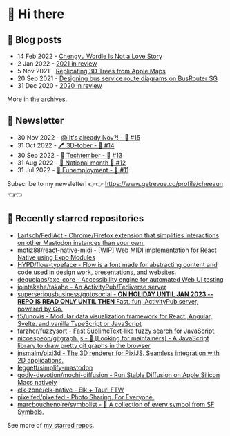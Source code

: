 # 👋 Hi there

## 📝 Blog posts

<!-- feed start -->
- 14 Feb 2022 - [Chengyu Wordle Is Not a Love Story](https://cheeaun.com/blog/2022/02/chengyu-wordle-is-not-a-love-story/)
- 2 Jan 2022 - [2021 in review](https://cheeaun.com/blog/2022/01/2021-in-review/)
- 5 Nov 2021 - [Replicating 3D Trees from Apple Maps](https://cheeaun.com/blog/2021/11/replicating-3d-trees-apple-maps/)
- 20 Sep 2021 - [Designing bus service route diagrams on BusRouter SG](https://cheeaun.com/blog/2021/09/bus-service-route-diagrams-busrouter-sg/)
- 31 Dec 2020 - [2020 in review](https://cheeaun.com/blog/2020/12/2020-in-review/)
<!-- feed end -->

More in the [archives](https://cheeaun.com/blog/archives/).

## 📰 Newsletter

<!-- newsletter start -->
- 30 Nov 2022 - [😱 It's already Nov?! - 🥫 #15](https://www.getrevue.co/profile/cheeaun/issues/it-s-already-nov-15-1433832)
- 31 Oct 2022 - [🖍️ 3D-tober - 🥫 #14](https://www.getrevue.co/profile/cheeaun/issues/3d-tober-14-1385284)
- 30 Sep 2022 - [🍎 Techtember - 🥫 #13](https://www.getrevue.co/profile/cheeaun/issues/techtember-13-1335515)
- 31 Aug 2022 - [🎏 National month 🥫 #12](https://www.getrevue.co/profile/cheeaun/issues/national-month-12-1289556)
- 31 Jul 2022 - [🕺 Funemployment - 🥫 #11](https://www.getrevue.co/profile/cheeaun/issues/funemployment-11-1247643)
<!-- newsletter end -->

Subscribe to my newsletter! 👉👉 https://www.getrevue.co/profile/cheeaun 👈👈

## 🌟 Recently starred repositories

<!-- starred repos start -->
- [Lartsch/FediAct - Chrome/Firefox extension that simplifies interactions on other Mastodon instances than your own. ](https://github.com/Lartsch/FediAct)
- [motiz88/react-native-midi - [WIP] Web MIDI implementation for React Native using Expo Modules](https://github.com/motiz88/react-native-midi)
- [HYPD/flow-typeface - Flow is a font made for abstracting content and code used in design work, presentations, and websites.](https://github.com/HYPD/flow-typeface)
- [dequelabs/axe-core - Accessibility engine for automated Web UI testing](https://github.com/dequelabs/axe-core)
- [jointakahe/takahe - An ActivityPub/Fediverse server](https://github.com/jointakahe/takahe)
- [superseriousbusiness/gotosocial - **ON HOLIDAY UNTIL JAN 2023 -- REPO IS READ ONLY UNTIL THEN** Fast, fun, ActivityPub server, powered by Go.](https://github.com/superseriousbusiness/gotosocial)
- [f5/unovis - Modular data visualization framework for React, Angular, Svelte, and vanilla TypeScript or JavaScript](https://github.com/f5/unovis)
- [farzher/fuzzysort - Fast SublimeText-like fuzzy search for JavaScript.](https://github.com/farzher/fuzzysort)
- [nicoespeon/gitgraph.js - 👋 [Looking for maintainers] - A JavaScript library to draw pretty git graphs in the browser](https://github.com/nicoespeon/gitgraph.js)
- [jnsmalm/pixi3d - The 3D renderer for PixiJS. Seamless integration with 2D applications.](https://github.com/jnsmalm/pixi3d)
- [leggett/simplify-mastodon](https://github.com/leggett/simplify-mastodon)
- [godly-devotion/mochi-diffusion - Run Stable Diffusion on Apple Silicon Macs natively](https://github.com/godly-devotion/mochi-diffusion)
- [elk-zone/elk-native - Elk + Tauri FTW](https://github.com/elk-zone/elk-native)
- [pixelfed/pixelfed - Photo Sharing. For Everyone.](https://github.com/pixelfed/pixelfed)
- [marcbouchenoire/symbolist - 🔣 A collection of every symbol from SF Symbols.](https://github.com/marcbouchenoire/symbolist)
<!-- starred repos end -->

See more of [my starred repos](https://github.com/stars/cheeaun/).